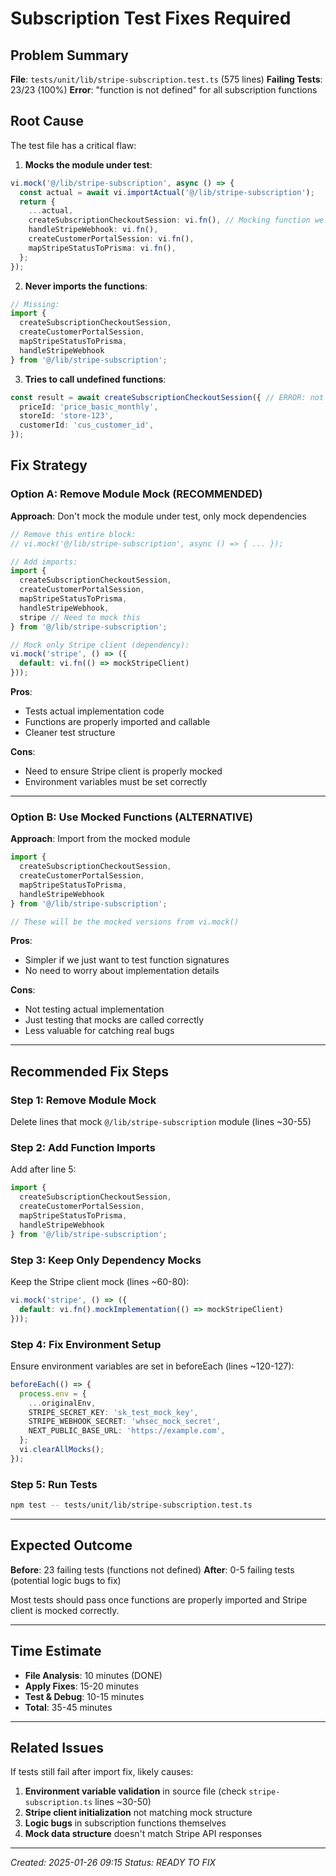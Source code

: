 # Subscription Test Fixes Required

## Problem Summary

**File**: `tests/unit/lib/stripe-subscription.test.ts` (575 lines)
**Failing Tests**: 23/23 (100%)
**Error**: "function is not defined" for all subscription functions

## Root Cause

The test file has a critical flaw:

1. **Mocks the module under test**:
```typescript
vi.mock('@/lib/stripe-subscription', async () => {
  const actual = await vi.importActual('@/lib/stripe-subscription');
  return {
    ...actual,
    createSubscriptionCheckoutSession: vi.fn(), // Mocking function we want to test!
    handleStripeWebhook: vi.fn(),
    createCustomerPortalSession: vi.fn(),
    mapStripeStatusToPrisma: vi.fn(),
  };
});
```

2. **Never imports the functions**:
```typescript
// Missing:
import { 
  createSubscriptionCheckoutSession,
  createCustomerPortalSession,
  mapStripeStatusToPrisma,
  handleStripeWebhook
} from '@/lib/stripe-subscription';
```

3. **Tries to call undefined functions**:
```typescript
const result = await createSubscriptionCheckoutSession({ // ERROR: not defined
  priceId: 'price_basic_monthly',
  storeId: 'store-123',
  customerId: 'cus_customer_id',
});
```

## Fix Strategy

### Option A: Remove Module Mock (RECOMMENDED)
**Approach**: Don't mock the module under test, only mock dependencies

```typescript
// Remove this entire block:
// vi.mock('@/lib/stripe-subscription', async () => { ... });

// Add imports:
import { 
  createSubscriptionCheckoutSession,
  createCustomerPortalSession,
  mapStripeStatusToPrisma,
  handleStripeWebhook,
  stripe // Need to mock this
} from '@/lib/stripe-subscription';

// Mock only Stripe client (dependency):
vi.mock('stripe', () => ({
  default: vi.fn(() => mockStripeClient)
}));
```

**Pros**:
- Tests actual implementation code
- Functions are properly imported and callable
- Cleaner test structure

**Cons**:
- Need to ensure Stripe client is properly mocked
- Environment variables must be set correctly

---

### Option B: Use Mocked Functions (ALTERNATIVE)
**Approach**: Import from the mocked module

```typescript
import { 
  createSubscriptionCheckoutSession,
  createCustomerPortalSession,
  mapStripeStatusToPrisma,
  handleStripeWebhook
} from '@/lib/stripe-subscription';

// These will be the mocked versions from vi.mock()
```

**Pros**:
- Simpler if we just want to test function signatures
- No need to worry about implementation details

**Cons**:
- Not testing actual implementation
- Just testing that mocks are called correctly
- Less valuable for catching real bugs

---

## Recommended Fix Steps

### Step 1: Remove Module Mock
Delete lines that mock `@/lib/stripe-subscription` module (lines ~30-55)

### Step 2: Add Function Imports
Add after line 5:
```typescript
import { 
  createSubscriptionCheckoutSession,
  createCustomerPortalSession,
  mapStripeStatusToPrisma,
  handleStripeWebhook
} from '@/lib/stripe-subscription';
```

### Step 3: Keep Only Dependency Mocks
Keep the Stripe client mock (lines ~60-80):
```typescript
vi.mock('stripe', () => ({
  default: vi.fn().mockImplementation(() => mockStripeClient)
}));
```

### Step 4: Fix Environment Setup
Ensure environment variables are set in beforeEach (lines ~120-127):
```typescript
beforeEach(() => {
  process.env = {
    ...originalEnv,
    STRIPE_SECRET_KEY: 'sk_test_mock_key',
    STRIPE_WEBHOOK_SECRET: 'whsec_mock_secret',
    NEXT_PUBLIC_BASE_URL: 'https://example.com',
  };
  vi.clearAllMocks();
});
```

### Step 5: Run Tests
```bash
npm test -- tests/unit/lib/stripe-subscription.test.ts
```

---

## Expected Outcome

**Before**: 23 failing tests (functions not defined)
**After**: 0-5 failing tests (potential logic bugs to fix)

Most tests should pass once functions are properly imported and Stripe client is mocked correctly.

---

## Time Estimate

- **File Analysis**: 10 minutes (DONE)
- **Apply Fixes**: 15-20 minutes
- **Test & Debug**: 10-15 minutes
- **Total**: 35-45 minutes

---

## Related Issues

If tests still fail after import fix, likely causes:
1. **Environment variable validation** in source file (check `stripe-subscription.ts` lines ~30-50)
2. **Stripe client initialization** not matching mock structure
3. **Logic bugs** in subscription functions themselves
4. **Mock data structure** doesn't match Stripe API responses

---

*Created: 2025-01-26 09:15*
*Status: READY TO FIX*
